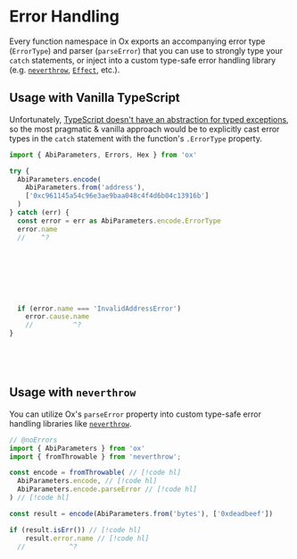 # Error Handling 

Every function namespace in Ox exports an accompanying error type (`ErrorType`) and parser (`parseError`) that you can use to strongly type your `catch` statements, or inject into a custom type-safe error handling library (e.g. [`neverthrow`](https://github.com/supermacro/neverthrow), [`Effect`](https://effect.website/), etc.).

<!-- These types come in the form of `{function}.ErrorType`. For example, the `Abi.encodeParameters` action exports a `Abi.encodeParameters.ErrorType` type. -->

## Usage with Vanilla TypeScript

Unfortunately, [TypeScript doesn't have an abstraction for typed exceptions](https://github.com/microsoft/TypeScript/issues/13219), so the most pragmatic & vanilla approach would be to explicitly cast error types in the `catch` statement with the function's `.ErrorType` property.

```ts twoslash
import { AbiParameters, Errors, Hex } from 'ox'

try {
  AbiParameters.encode(
    AbiParameters.from('address'), 
    ['0xc961145a54c96e3ae9baa048c4f4d6b04c13916b']
  )
} catch (err) {
  const error = err as AbiParameters.encode.ErrorType
  error.name
  //    ^? 








  if (error.name === 'InvalidAddressError') 
    error.cause.name
    //          ^? 
}






```

## Usage with `neverthrow`

You can utilize Ox's `parseError` property into custom type-safe error handling libraries like [`neverthrow`](https://github.com/supermacro/neverthrow).

```ts twoslash
// @noErrors
import { AbiParameters } from 'ox'
import { fromThrowable } from 'neverthrow';

const encode = fromThrowable( // [!code hl]
  AbiParameters.encode, // [!code hl]
  AbiParameters.encode.parseError // [!code hl]
) // [!code hl]

const result = encode(AbiParameters.from('bytes'), ['0xdeadbeef'])

if (result.isErr()) // [!code hl]
	result.error.name // [!code hl]
  //           ^?







```

